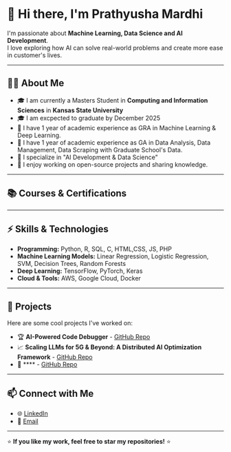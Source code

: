 # 👋 Hi there, I'm Prathyusha Mardhi  

I'm passionate about **Machine Learning, Data Science and AI Development**.  
I love exploring how AI can solve real-world problems and create more ease in customer's lives.

---

## 👨‍💻 About Me

- 🎓 I am currently a Masters Student in **Computing and Information Sciences** in **Kansas State University**
- 🎓 I am excpected to graduate by December 2025
- 💼 I have 1 year of academic experience as GRA in  Machine Learning & Deep Learning.
- 💼 I have 1 year of academic experience as GA in Data Analysis, Data Management, Data Scraping with Graduate School's Data.   
- 🔬 I specialize in "AI Development & Data Science"  
- 🚀 I enjoy working on open-source projects and sharing knowledge.

---

## 📚 Courses & Certifications  
  

---

## ⚡ Skills & Technologies

- **Programming:** Python, R, SQL, C, HTML,CSS, JS, PHP   
- **Machine Learning Models:** Linear Regression, Logistic Regression, SVM, Decision Trees, Random Forests  
- **Deep Learning:** TensorFlow, PyTorch, Keras  
- **Cloud & Tools:** AWS, Google Cloud, Docker  

---

## 📂 Projects  
Here are some cool projects I've worked on:
- 🏆 **AI-Powered Code Debugger** - [GitHub Repo](#)
- 📈 **Scaling LLMs for 5G & Beyond: A Distributed AI Optimization Framework** - [GitHub Repo](#)
- 🎨 **** - [GitHub Repo](#)

---

## 📫 Connect with Me  
- 🌐 [LinkedIn](www.linkedin.com/in/prathyushareddy282)  
- 💌 [Email](prathyusha8@ksu.edu)  


---
⭐ **If you like my work, feel free to star my repositories!** ⭐

